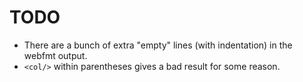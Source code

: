 # TODO

* There are a bunch of extra "empty" lines (with indentation) in the webfmt
  output.
* `<col/>` within parentheses gives a bad result for some reason.
